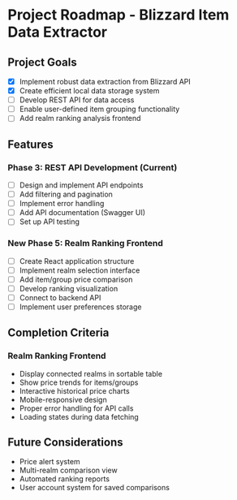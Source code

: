 # Project Roadmap - Blizzard Item Data Extractor

## Project Goals

- [x] Implement robust data extraction from Blizzard API
- [x] Create efficient local data storage system
- [ ] Develop REST API for data access
- [ ] Enable user-defined item grouping functionality
- [ ] Add realm ranking analysis frontend

## Features

### Phase 3: REST API Development (Current)

- [ ] Design and implement API endpoints
- [ ] Add filtering and pagination
- [ ] Implement error handling
- [ ] Add API documentation (Swagger UI)
- [ ] Set up API testing

### New Phase 5: Realm Ranking Frontend

- [ ] Create React application structure
- [ ] Implement realm selection interface
- [ ] Add item/group price comparison
- [ ] Develop ranking visualization
- [ ] Connect to backend API
- [ ] Implement user preferences storage

## Completion Criteria

### Realm Ranking Frontend

- Display connected realms in sortable table
- Show price trends for items/groups
- Interactive historical price charts
- Mobile-responsive design
- Proper error handling for API calls
- Loading states during data fetching

## Future Considerations

- Price alert system
- Multi-realm comparison view
- Automated ranking reports
- User account system for saved comparisons
